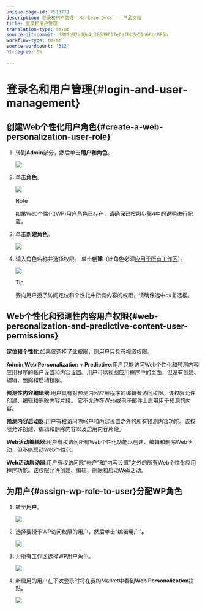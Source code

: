 ```yaml
---
unique-page-id: 7513771
description: 登录和用户管理- Marketo Docs —— 产品文档
title: 登录和用户管理
translation-type: tm+mt
source-git-commit: d88fb92a00e4c20509617e6ef8b2e51b66cc085b
workflow-type: tm+mt
source-wordcount: '312'
ht-degree: 0%

---
```



# 登录名和用户管理{#login-and-user-management}

## 创建Web个性化用户角色{#create-a-web-personalization-user-role}

1. 转到&#x200B;**Admin**&#x200B;部分，然后单击&#x200B;**用户和角色**。

   ![](assets/image2015-4-28-19-3a50-3a49.png)

1. 单击&#x200B;**角色**。

   ![](assets/image2015-4-28-19-3a57-3a58.png)

   >[!NOTE]
   >
   >如果Web个性化(WP)用户角色已存在，请确保已按照步骤4中的说明进行配置。

1. 单击&#x200B;**新建角色**。

   ![](assets/three-1.png)

1. 输入角色名称并选择权限。 单击&#x200B;**创建**（此角色必须[应用于所有工作区](http://docs.marketo.com/display/DOCS/Managing+Marketo+Users#ManagingMarketoUsers-CreateUsers)）。

   ![](assets/four.png)

   >[!TIP]
   >
   >要向用户授予访问定位和个性化中所有内容的权限，请确保选中&#x200B;*all*&#x200B;复选框。

## Web个性化和预测性内容用户权限{#web-personalization-and-predictive-content-user-permissions}

**定位和个性化**:如果仅选择了此权限，则用户只具有视图权限。

**Admin Web Personalization + Predictive**:用户只能访问Web个性化和预测内容应用程序的帐户设置和内容设置。用户可以视图应用程序中的页面，但没有创建、编辑、删除和启动权限。

**预测性内容编辑器**:用户具有对预测内容应用程序的编辑者访问权限。该权限允许创建、编辑和删除内容片段。 它不允许在Web或电子邮件上启用用于预测的内容。

**预测内容启动器**:用户有权访问除帐户和内容设置之外的所有预测内容功能。该权限允许创建、编辑和删除内容以及启用内容片段。

**Web活动编辑器**:用户有权访问所有Web个性化功能以创建、编辑和删除Web活动，但不能启动Web个性化。

**Web活动启动器**:用户有权访问除“帐户”和“内容设置”之外的所有Web个性化应用程序功能。该权限允许创建、编辑、删除和启动Web活动。

## 为用户{#assign-wp-role-to-user}分配WP角色

1. 转至&#x200B;**用户**。

   ![](assets/image2015-4-29-11-3a31-3a3.png)

1. 选择要授予WP访问权限的用户，然后单击“编辑用户”**。**

   ![](assets/image2015-4-29-11-3a38-3a46.png)

1. 为所有工作区选择WP用户角色。

   ![](assets/seven.png)

1. 新启用的用户在下次登录时将在我的Market中看到&#x200B;**Web Personalization**&#x200B;拼贴。

   ![](assets/eight.png)
